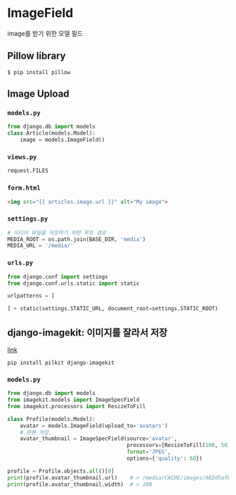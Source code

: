 # ImageField

image를 받기 위한 모델 필드

## Pillow library

```shell
$ pip install pillow
```


## Image Upload

### `models.py`

```py
from django.db import models
class Article(models.Model):
    image = models.ImageField()
```

### `views.py`

```py
request.FILES
```

### `form.html`

```html
<img src="{{ articles.image.url }}" alt="My image">
```


### `settings.py`

```py
# 미디어 파일을 저장하기 위한 루트 경로
MEDIA_ROOT = os.path.join(BASE_DIR, 'media')
MEDIA_URL = '/media/'
```

### `urls.py`

```py
from django.conf import settings
from django.conf.urls.static import static

urlpatterns = [

] + static(settings.STATIC_URL, document_root=settings.STATIC_ROOT)
```

## django-imagekit: 이미지를 잘라서 저장

[link](https://github.com/matthewwithanm/django-imagekit)

```shell
pip install pilkit django-imagekit
```

### `models.py`

```py
from django.db import models
from imagekit.models import ImageSpecField
from imagekit.processors import ResizeToFill

class Profile(models.Model):
    avatar = models.ImageField(upload_to='avatars')
    # 원본 저장,
    avatar_thumbnail = ImageSpecField(source='avatar',
                                      processors=[ResizeToFill(100, 50)],
                                      format='JPEG',
                                      options={'quality': 60})

profile = Profile.objects.all()[0]
print(profile.avatar_thumbnail.url)    # > /media/CACHE/images/982d5af84cddddfd0fbf70892b4431e4.jpg
print(profile.avatar_thumbnail.width)  # > 100
```